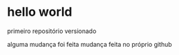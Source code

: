 # hello world
 primeiro repositório versionado

 alguma mudança foi feita
mudança feita no próprio github
